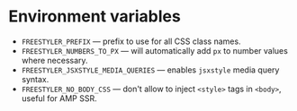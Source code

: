 # Environment variables

  - `FREESTYLER_PREFIX` &mdash; prefix to use for all CSS class names.
  - `FREESTYLER_NUMBERS_TO_PX` &mdash; will automatically add `px` to number values where necessary.
  - `FREESTYLER_JSXSTYLE_MEDIA_QUERIES` &mdash; enables `jsxstyle` media query syntax.
  - `FREESTYLER_NO_BODY_CSS` &mdash; don't allow to inject `<style>` tags in `<body>`, useful for AMP SSR.

